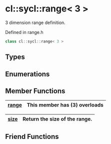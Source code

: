 # cl::sycl::range< 3 >

3 dimension range definition. 

Defined in range.h

```cpp
class cl::sycl::range< 3 >
```

## Types

## Enumerations

## Member Functions

| [range](./functions/range/README.md) | This member has (3) overloads |
| :--- | :--- |

| [size](./functions/size/README.md) | Return the size of the range.  |
| :--- | :--- |


## Friend Functions

